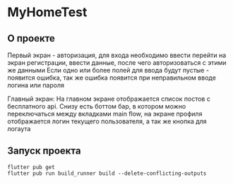 # MyHomeTest


## О проекте

Первый экран - авторизация, для входа необходимо ввести перейти на экран регистрации, ввести данные, после чего авторизоваться с этими же данными
Если одно или более полей для ввода будут пустые - появится ошибка, так же ошибка появится при неправильном вводе логина или пароля

Главный экран:
На главном экране отображается список постов с бесплатного api. Снизу есть боттом бар, в котором можно переключаться между вкладками main flow, на экране профиля отображается логин текущего пользователя, а так же кнопка для логаута

## Запуск проекта

    flutter pub get
    flutter pub run build_runner build --delete-conflicting-outputs
